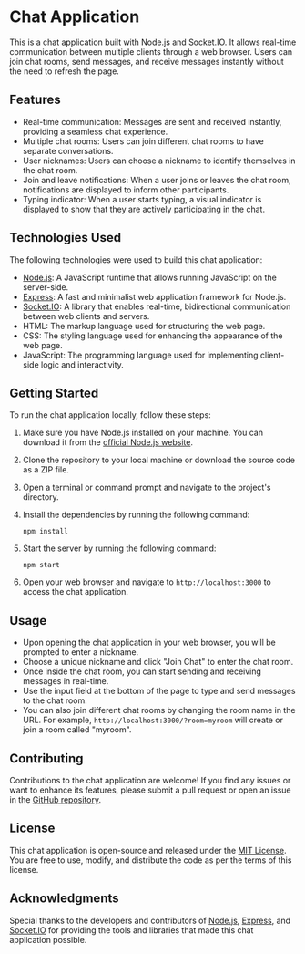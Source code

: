 # Chat Application 

This is a chat application built with Node.js and Socket.IO. It allows real-time communication between multiple clients through a web browser. Users can join chat rooms, send messages, and receive messages instantly without the need to refresh the page.

## Features

- Real-time communication: Messages are sent and received instantly, providing a seamless chat experience.
- Multiple chat rooms: Users can join different chat rooms to have separate conversations.
- User nicknames: Users can choose a nickname to identify themselves in the chat room.
- Join and leave notifications: When a user joins or leaves the chat room, notifications are displayed to inform other participants.
- Typing indicator: When a user starts typing, a visual indicator is displayed to show that they are actively participating in the chat.

## Technologies Used

The following technologies were used to build this chat application:

- [Node.js](https://nodejs.org): A JavaScript runtime that allows running JavaScript on the server-side.
- [Express](https://expressjs.com): A fast and minimalist web application framework for Node.js.
- [Socket.IO](https://socket.io): A library that enables real-time, bidirectional communication between web clients and servers.
- HTML: The markup language used for structuring the web page.
- CSS: The styling language used for enhancing the appearance of the web page.
- JavaScript: The programming language used for implementing client-side logic and interactivity.

## Getting Started

To run the chat application locally, follow these steps:

1. Make sure you have Node.js installed on your machine. You can download it from the [official Node.js website](https://nodejs.org).

2. Clone the repository to your local machine or download the source code as a ZIP file.

3. Open a terminal or command prompt and navigate to the project's directory.

4. Install the dependencies by running the following command:
   ```
   npm install
   ```

5. Start the server by running the following command:
   ```
   npm start
   ```

6. Open your web browser and navigate to `http://localhost:3000` to access the chat application.

## Usage

- Upon opening the chat application in your web browser, you will be prompted to enter a nickname.
- Choose a unique nickname and click "Join Chat" to enter the chat room.
- Once inside the chat room, you can start sending and receiving messages in real-time.
- Use the input field at the bottom of the page to type and send messages to the chat room.
- You can also join different chat rooms by changing the room name in the URL. For example, `http://localhost:3000/?room=myroom` will create or join a room called "myroom".

## Contributing

Contributions to the chat application are welcome! If you find any issues or want to enhance its features, please submit a pull request or open an issue in the [GitHub repository](https://github.com/your-repo-link).

## License

This chat application is open-source and released under the [MIT License](https://opensource.org/licenses/MIT). You are free to use, modify, and distribute the code as per the terms of this license.

## Acknowledgments

Special thanks to the developers and contributors of [Node.js](https://nodejs.org), [Express](https://expressjs.com), and [Socket.IO](https://socket.io) for providing the tools and libraries that made this chat application possible.
